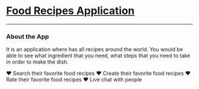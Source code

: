 # [Food Recipes Application](https://ccw-food-api.herokuapp.com/#/)
--------

### About the App
It is an application where has all recipes around the world. You would be able to see what ingredient that you need, what steps that you need to take in order to make the dish.

:heart: Search their favorite food recipes
:heart: Create their favorite food recipes
:heart: Rate their favorite food recipes
:heart: Live chat with people



